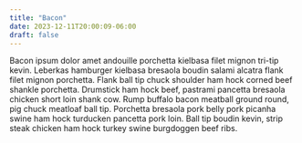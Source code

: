 ```yaml
---
title: "Bacon"
date: 2023-12-11T20:00:09-06:00
draft: false
---
```


Bacon ipsum dolor amet andouille porchetta kielbasa filet mignon tri-tip kevin. Leberkas hamburger kielbasa bresaola boudin salami alcatra flank filet mignon porchetta. Flank ball tip chuck shoulder ham hock corned beef shankle porchetta. Drumstick ham hock beef, pastrami pancetta bresaola chicken short loin shank cow. Rump buffalo bacon meatball ground round, pig chuck meatloaf ball tip. Porchetta bresaola pork belly pork picanha swine ham hock turducken pancetta pork loin. Ball tip boudin kevin, strip steak chicken ham hock turkey swine burgdoggen beef ribs.